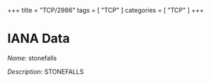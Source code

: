+++
title = "TCP/2986"
tags = [ "TCP" ]
categories = [ "TCP" ]
+++

# IANA Data

_Name:_ stonefalls

_Description:_ STONEFALLS


